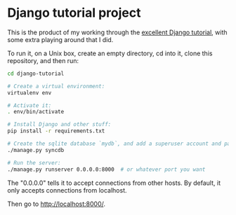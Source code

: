 # Django tutorial project

This is the product of my working through the
[excellent Django tutorial](https://docs.djangoproject.com/en/1.5/intro/), with some
extra playing around that I did.

To run it, on a Unix box, create an empty directory, cd into it, clone this
repository, and then run:

```bash
cd django-tutorial

# Create a virtual environment:
virtualenv env

# Activate it:
. env/bin/activate

# Install Django and other stuff:
pip install -r requirements.txt

# Create the sqlite database `mydb`, and add a superuser account and password:
./manage.py syncdb

# Run the server:
./manage.py runserver 0.0.0.0:8000  # or whatever port you want
```

The "0.0.0.0" tells it to accept connections from other hosts.  By default,
it only accepts connections from localhost.

Then go to [http://localhost:8000/]().

